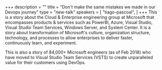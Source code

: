 +++
description = ""
title = "Don't make the same mistakes we made in our Devops journey"
type = "new-talk"
speakers = [
        "tiago-pascoal",
]
+++
This is a story about the Cloud & Enterprise engineering group at Microsoft that encompasses products & services such as PowerBI, Azure, Visual Studio, Visual Studio Team Services, Windows Server, and System Center. It is a story about transformation of Microsoft's culture, organization structure, technology, and processes to allow enterprises to deliver faster, continuously learn, and experiment.

This is also a story of 84,000+ Microsoft engineers (as of Feb 2018) who have moved to Visual Studio Team Services (VSTS) to create unparalleled value for their customers using DevOps.